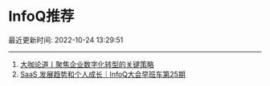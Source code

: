 # InfoQ推荐

最近更新时间: 2022-10-24 13:29:51

--- 
1. [大咖论道丨聚焦企业数字化转型的关键策略](https://www.infoq.cn/article/smmF2msuygcz7PTHRBBp) 
2. [SaaS 发展趋势和个人成长｜InfoQ大会早班车第25期](https://www.infoq.cn/article/UMq1Ix8zzF6r9oc9HU0m) 
